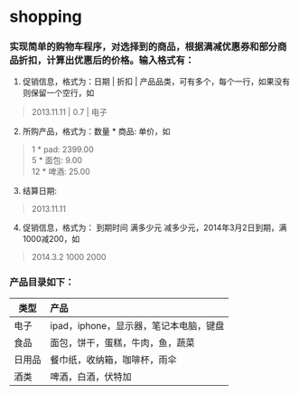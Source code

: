 # shopping
### 实现简单的购物车程序，对选择到的商品，根据满减优惠券和部分商品折扣，计算出优惠后的价格。输入格式有：
1. 促销信息，格式为：日期 | 折扣 | 产品品类，可有多个，每个一行，如果没有则保留一个空行，如
> 2013.11.11 | 0.7 | 电子

2. 所购产品，格式为：数量 * 商品: 单价，如
> 1 * pad: 2399.00  
5 * 面包: 9.00  
12 * 啤酒: 25.00
  
3. 结算日期: 
> 2013.11.11

4. 促销信息，格式为： 到期时间 满多少元 减多少元，2014年3月2日到期，满1000减200，如
> 2014.3.2 1000 2000

### 产品目录如下：
|类型|   产品    |
|---| :-----  |
|电子|ipad，iphone，显示器，笔记本电脑，键盘|
|食品|面包，饼干，蛋糕，牛肉，鱼，蔬菜|
|日用品|餐巾纸，收纳箱，咖啡杯，雨伞|
|酒类|啤酒，白酒，伏特加|

